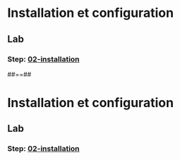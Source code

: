 <!-- .slide: class="exercice" data-type-show="gcp prez" -->

# Installation et configuration

## Lab

### Step: [02-installation](https://github.com/sfeir-open-source/sfeir-school-terraform/tree/main/steps/gcp/02-installation)


##==##


<!-- .slide: class="exercice" data-type-show="aws" -->

# Installation et configuration

## Lab

### Step: [02-installation](https://github.com/sfeir-open-source/sfeir-school-terraform/tree/main/steps/aws/02-installation)
